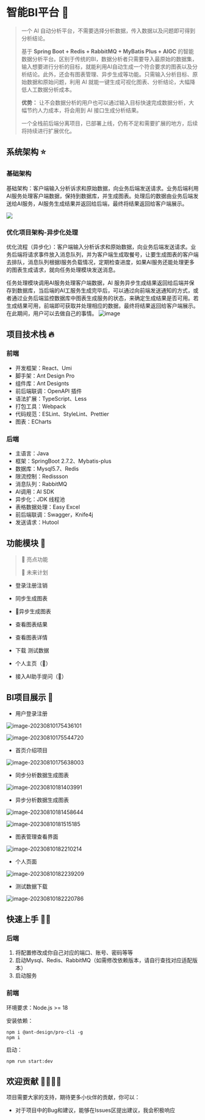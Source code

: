 # 智能BI平台 🔎

> 一个 AI 自动分析平台，不需要选择分析数据，传入数据以及问题即可得到分析结论。
>
> 基于 **Spring Boot + Redis + RabbitMQ + MyBatis Plus + AIGC** 的智能数据分析平台。区别于传统的BI，数据分析者只需要导入最原始的数据集，输入想要进行分析的目标，就能利用AI自动生成一个符合要求的图表以及分析结论。此外，还会有图表管理、异步生成等功能。只需输入分析目标、原始数据和原始问题，利用 AI 就能一键生成可视化图表、分析结论，大幅降低人工数据分析成本。
>
> **优势：** 让不会数据分析的用户也可以通过输入目标快速完成数据分析，大幅节约人力成本，将会用到 AI 接口生成分析结果。
>
> 一个全栈前后端分离项目，已部署上线，仍有不足和需要扩展的地方，后续将持续进行扩展优化。
>


## 系统架构 ⭐
### 基础架构
基础架构：客户端输入分析诉求和原始数据，向业务后端发送请求。业务后端利用AI服务处理客户端数据，保持到数据库，并生成图表。处理后的数据由业务后端发送给AI服务，AI服务生成结果并返回给后端，最终将结果返回给客户端展示。

![](https://user-images.githubusercontent.com/94662685/248857523-deff2de3-c370-4a9a-9628-723ace5ab4b3.png)
### 优化项目架构-异步化处理
优化流程（异步化）：客户端输入分析诉求和原始数据，向业务后端发送请求。业务后端将请求事件放入消息队列，并为客户端生成取餐号，让要生成图表的客户端去排队，消息队列根据I服务负载情况，定期检查进度，如果AI服务还能处理更多的图表生成请求，就向任务处理模块发送消息。

任务处理模块调用AI服务处理客户端数据，AI 服务异步生成结果返回给后端并保存到数据库，当后端的AI工服务生成完毕后，可以通过向前端发送通知的方式，或者通过业务后端监控数据库中图表生成服务的状态，来确定生成结果是否可用。若生成结果可用，前端即可获取并处理相应的数据，最终将结果返回给客户端展示。在此期间，用户可以去做自己的事情。
![image](https://user-images.githubusercontent.com/94662685/248858431-6dbf41e0-adfe-40cf-94da-f3db6c73b69d.png)



## 项目技术栈 🔥

### 前端
- 开发框架：React、Umi
- 脚手架：Ant Design Pro
- 组件库：Ant Designts
- 前后端联调：OpenAPI 插件
- 语法扩展：TypeScript、Less
- 打包工具：Webpack
- 代码规范：ESLint、StyleLint、Prettier
- 图表：ECharts


### 后端

- 主语言：Java
- 框架：SpringBoot 2.7.2、Mybatis-plus
- 数据库：Mysql5.7、Redis
- 限流控制：Redissson
- 消息队列：RabbitMQ
- AI调用：AI SDK
- 异步化：JDK 线程池
- 表格数据处理：Easy Excel
- 前后端联调：Swagger，Knife4j
- 发送请求：Hutool 



## 功能模块 🎊

> 🌟 亮点功能
>
> 🚀 未来计划

- 登录注册注销
- 同步生成图表
- 🌟异步生成图表
- 查看图表结果
- 查看图表详情

- 下载 测试数据
- 个人主页（🚀）
- 接入AI助手提问（🚀）




## BI项目展示 🎰
- 用户登录注册

![image-20230810175436101](images/image-20230810175436101.png)

![image-20230810175544720](images/image-20230810175544720.png)

- 首页介绍项目

![image-20230810175638003](images/\image-20230810175638003.png)

- 同步分析数据生成图表

![image-20230810181403991](images/image-20230810181403991.png)

- 异步分析数据生成图表

![image-20230810181458644](images/image-20230810181458644.png)

![image-20230810181515185](images/image-20230810181515185.png)



- 图表管理查看界面

![image-20230810182210214](images/image-20230810182210214.png)

- 个人页面

![image-20230810182239209](images/image-20230810182239209.png)

- 测试数据下载

![image-20230810182220786](images/image-20230810182220786.png)

## 快速上手 🏃‍♂️

### 后端

1. 将配置修改成你自己对应的端口、账号、密码等等
2. 启动Mysql、Redis、RabbitMQ（如需修改依赖版本，请自行查找对应适配版本）
3. 启动服务



### 前端

环境要求：Node.js >= 18

安装依赖：

```
npm i @ant-design/pro-cli -g
npm i
```



启动：

```
npm run start:dev
```



## 欢迎贡献 👨‍👨‍👦‍👦

项目需要大家的支持，期待更多小伙伴的贡献，你可以：

- 对于项目中的Bug和建议，能够在Issues区提出建议，我会积极响应


